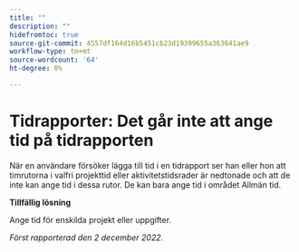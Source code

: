 ```yaml
---
title: ""
description: ""
hidefromtoc: true
source-git-commit: 4557df164d16b5451cb23d19399655a363641ae9
workflow-type: tm+mt
source-wordcount: '64'
ht-degree: 0%

---
```



# Tidrapporter: Det går inte att ange tid på tidrapporten

När en användare försöker lägga till tid i en tidrapport ser han eller hon att timrutorna i valfri projekttid eller aktivitetstidsrader är nedtonade och att de inte kan ange tid i dessa rutor. De kan bara ange tid i området Allmän tid.

**Tillfällig lösning**

Ange tid för enskilda projekt eller uppgifter.

_Först rapporterad den 2 december 2022._

